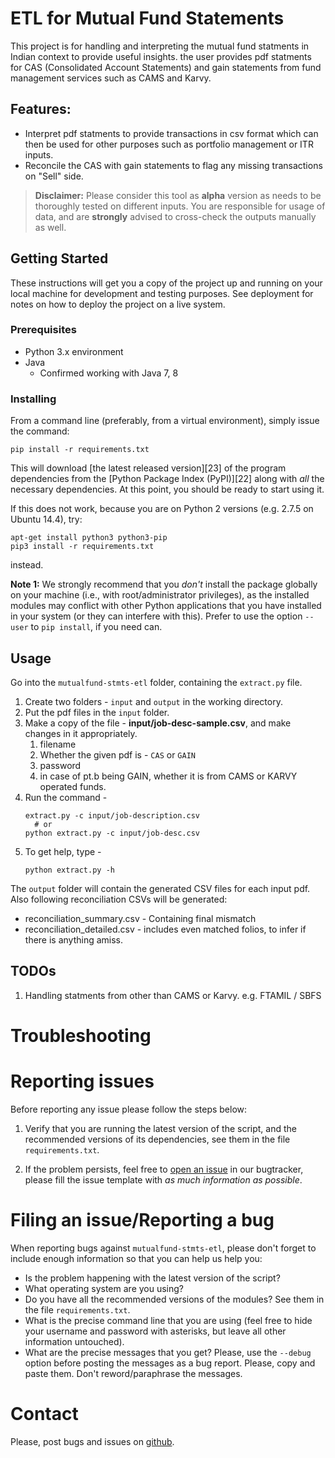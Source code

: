 # ETL for Mutual Fund Statements

This project is for handling and interpreting the mutual fund statments in Indian context to provide useful insights. the user provides pdf statments for CAS (Consolidated Account Statements) and gain statements from fund management services such as CAMS and Karvy.

## Features:

* Interpret pdf statments to provide transactions in csv format which can then be used for other purposes such as portfolio management or ITR inputs.
* Reconcile the CAS with gain statements to flag any missing transactions on "Sell" side.


> **Disclaimer:** Please consider this tool as **alpha** version as needs to be thoroughly tested on different inputs. You are responsible for usage of data, and are **strongly** advised to cross-check the outputs manually as well.


## Getting Started

These instructions will get you a copy of the project up and running on your local machine for development and testing purposes. See deployment for notes on how to deploy the project on a live system.

### Prerequisites

- Python 3.x environment
- Java
  - Confirmed working with Java 7, 8

### Installing

From a command line (preferably, from a virtual environment), simply issue
the command:

    pip install -r requirements.txt


This will download [the latest released version][23] of the program dependencies from the
[Python Package Index (PyPI)][22] along with *all* the necessary
dependencies. At this point, you should be ready to start using it.

If this does not work, because you are on Python 2 versions (e.g. 2.7.5
on Ubuntu 14.4), try:

    apt-get install python3 python3-pip
    pip3 install -r requirements.txt

instead.

**Note 1:** We strongly recommend that you *don't* install the package
globally on your machine (i.e., with root/administrator privileges), as the
installed modules may conflict with other Python applications that you have
installed in your system (or they can interfere with this).  Prefer
to use the option `--user` to `pip install`, if you need can.


## Usage

Go into the `mutualfund-stmts-etl` folder, containing the `extract.py` file.

1. Create two folders - `input` and `output` in the working directory. 
2. Put the pdf files in the `input` folder.
3. Make a copy of the file - **input/job-desc-sample.csv**, and make changes in it appropriately.
    1. filename
    2. Whether the given pdf is - `CAS` or `GAIN`
    3. password
    4. in case of pt.b being GAIN, whether it is from CAMS or KARVY operated funds.
4. Run the command -
    ```
    extract.py -c input/job-description.csv
      # or
    python extract.py -c input/job-desc.csv
    ```
5. To get help, type -
    ```
    python extract.py -h
    ```

The `output` folder will contain the generated CSV files for each input pdf. Also following reconciliation CSVs will be generated:
* reconciliation_summary.csv - Containing final mismatch 
* reconciliation_detailed.csv - includes even matched folios, to infer if there is anything amiss.

## TODOs

1. Handling statments from other than CAMS or Karvy. e.g. FTAMIL / SBFS

# Troubleshooting


# Reporting issues

Before reporting any issue please follow the steps below:

1. Verify that you are running the latest version of the script, and the
recommended versions of its dependencies, see them in the file
`requirements.txt`. 

2. If the problem persists, feel free to [open an issue][issue] in our
bugtracker, please fill the issue template with *as much information as
possible*.

[issue]: https://github.com/mutualfund-stmts-etl/mutualfund-stmts-etl/issues

# Filing an issue/Reporting a bug

When reporting bugs against `mutualfund-stmts-etl`, please don't forget to include
enough information so that you can help us help you:

* Is the problem happening with the latest version of the script?
* What operating system are you using?
* Do you have all the recommended versions of the modules? See them in the
  file `requirements.txt`.
* What is the precise command line that you are using (feel free to hide
  your username and password with asterisks, but leave all other
  information untouched).
* What are the precise messages that you get? Please, use the `--debug`
  option before posting the messages as a bug report. Please, copy and paste
  them.  Don't reword/paraphrase the messages.


# Contact

Please, post bugs and issues on [github][1]. 

[1]: https://github.com/mutualfund-stmts-etl/mutualfund-stmts-etl/issues

